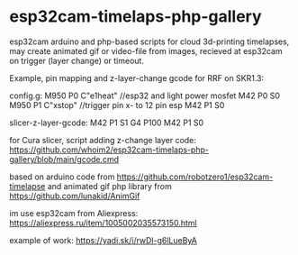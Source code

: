 # esp32cam-timelaps-php-gallery
esp32cam arduino and php-based scripts for cloud 3d-printing timelapses, may create animated gif or video-file from images, recieved at esp32cam on trigger (layer change) or timeout.

Example, pin mapping and z-layer-change gcode for RRF on SKR1.3:


config.g:
M950 P0 C"e1heat" //esp32 and light power mosfet
M42 P0 S0
M950 P1 C"xstop" //trigger pin x- to 12 pin esp
M42 P1 S0

slicer-z-layer-gcode:
M42 P1 S1
G4 P100
M42 P1 S0

for Cura slicer, script adding z-change layer code: https://github.com/whoim2/esp32cam-timelaps-php-gallery/blob/main/gcode.cmd


based on arduino code from https://github.com/robotzero1/esp32cam-timelapse and animated gif php library from https://github.com/lunakid/AnimGif

im use esp32cam from Aliexpress: https://aliexpress.ru/item/1005002035573150.html

example of work: https://yadi.sk/i/rwDl-g6lLueByA
